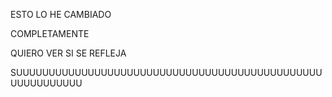 ESTO LO HE CAMBIADO


COMPLETAMENTE

QUIERO VER SI SE REFLEJA











SUUUUUUUUUUUUUUUUUUUUUUUUUUUUUUUUUUUUUUUUUUUUUUUUUUUUUUUUUU
